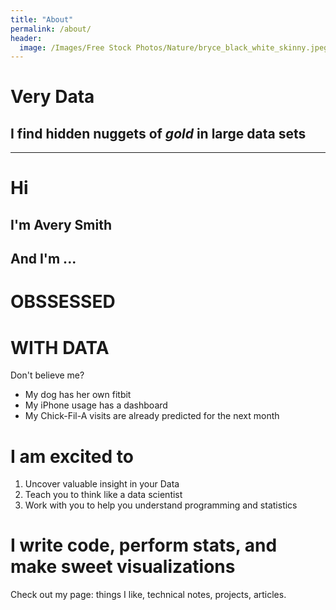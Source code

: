 ```yaml
---
title: "About"
permalink: /about/
header:
  image: /Images/Free Stock Photos/Nature/bryce_black_white_skinny.jpeg
---
```


# Very Data
## I find hidden nuggets of *gold* in large data sets

***

# Hi
## I'm Avery Smith
## And I'm ...
# OBSSESSED
# WITH DATA

Don't believe me?
* My dog has her own fitbit
* My iPhone usage has a dashboard
* My Chick-Fil-A visits are already predicted for the next month

# I am excited to
1. Uncover valuable insight in your Data
2. Teach you to think like a data scientist
3. Work with you to help you understand programming and statistics


# I write code, perform stats, and make sweet visualizations


Check out my page: things I like, technical notes, projects, articles.
